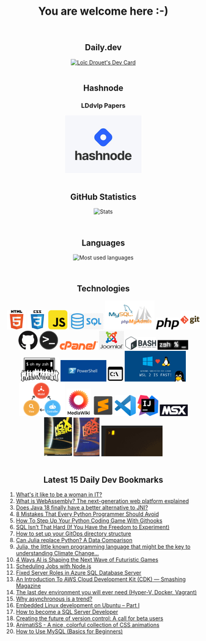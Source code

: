 <h1 align="center"> You are welcome here :-)</h1>

<br />

<div align="center">
    <h2>Daily.dev</h2>    
    <a href="https://app.daily.dev/LDdvlp">
        <img
            src="https://api.daily.dev/devcards/6a2db644d7b342d5924aa8a261fc3c97.png?r=d2h" width="400"
            alt="Loïc Drouet's Dev Card" 
        />
    </a>
</div>

<br />

<div align="center">
    <h2>Hashnode</h2>
    <h3>LDdvlp Papers</h3>
    <a href="https://lddvlp.hashnode.dev/">
        <img 
            src="/images/00-hashnode-logo.jfif" 
            width="200" alt="LDdvlp Papers" 
        />
    </a>
</div>

<br />

<div align="center">
    <h2>GitHub Statistics</h2>
    
![Stats](https://github-readme-stats.vercel.app/api?username=lddvlp&show_icons=true&theme=radical&count_private=true)

</div>

<br />

<div align="center">
    <h2>Languages</h2>

![Most used languages](https://github-readme-stats.vercel.app/api/top-langs/?username=lddvlp)

</div>

<br />

<div align="center">
    <h2>Technologies</h2>

<!-- Image #01    -->
<img alt="HTML5" width="50px" src="https://raw.githubusercontent.com/github/explore/80688e429a7d4ef2fca1e82350fe8e3517d3494d/topics/html/html.png" />

<!-- Image #02    -->
<img alt="CSS3" width="50px" src="https://raw.githubusercontent.com/github/explore/80688e429a7d4ef2fca1e82350fe8e3517d3494d/topics/css/css.png" />

<!-- Image #03    -->
<img alt="JavaScript" width="50px"   src="/images/03-javascript-logo.png" />

<!-- Image #04    -->
<img alt="SQL" width="90px" src="/images/04-sql-logo.jpg" />

<!-- Image #05    -->
<img alt="phpMyAdmin-MySQL" width="130px" src="/images/05-phpmyadmin-mysql-logo.png" />

<!-- Image #06    -->
<img alt="PHP" width="60px" src="/images/06-php-logo-alt.png" />

<!-- Image #07    -->
<img alt="Git" width="50px" src="https://raw.githubusercontent.com/github/explore/80688e429a7d4ef2fca1e82350fe8e3517d3494d/topics/git/git.png" />

<!-- Image #08    -->
<img alt="GitHub" width="50px" src="https://raw.githubusercontent.com/github/explore/78df643247d429f6cc873026c0622819ad797942/topics/github/github.png" />

<!-- Image #09    -->
<img alt="Shell" width="50px" src="https://raw.githubusercontent.com/github/explore/80688e429a7d4ef2fca1e82350fe8e3517d3494d/topics/terminal/terminal.png" />

<!-- Image #10    -->
<img alt="cPanel" width="100px" src="/images/10-cpanel-logo.png" />

<!-- Image #11    -->
<img alt="Joomla!" width="65px" src="/images/11-joomla-logo.png" />

<!-- Image #12    -->
<img alt="Bash" width="80px" src="/images/12-bash-logo.png" />

<!-- Image #13    -->
<img alt="Zsh" width="80px" src="/images/13-zsh-logo.gif" />

<!-- Image #14    -->
<img alt="Oh My Zsh" width="100px" src="/images/14-oh_my_zsh-logo.png" />

<!-- Image #15    -->
<img alt="PowerShell" width="120px" src="/images/15-powershell-logo.jpg" />

<!-- Image #16    -->
<img alt="cmd" width="40px" src="/images/16-cmd-logo.png" />

<!-- Image #17    -->
<img alt="WSL2" width="160px" src="/images/17-wsl2-logo.jpg" />

<!-- Image #18    -->
<img alt="MVC" width="120px" src="/images/18-mvc-logo.jpg" />

<!-- Image #19    -->
<img alt="MediaWiki" width="65px" src="/images/19-mediawiki-logo.png" />

<!-- Image #90    -->
<img alt="Sublime Text" width="55px" src="/images/90-sublime_text-logo.png" />

<!-- Image #91    -->
<img alt="VS Code" width="55px" src="/images/91-vs_code-logo.png" />

<!-- Image #92    -->
<img alt="IntelliJ IDEA" width="55px" src="/images/92-intellij_idea.png" />

<!-- Image #95   -->
<img alt="MSX" width="73px" src="/images/95-msx-logo.png" />

<!-- Image #96    -->
<img alt="MSX-BASIC" width="73px" src="/images/96-msx_ basic-logo.jfif" />

<!-- Image #97    -->
<img alt="MSX-DOS" width="69px" src="/images/97-msx_dos-logo.jpg" />

<!-- Image #99    -->
<img alt="Amber Terminal" width="160px" src="/images/98-amber_terminal.gif" />

</div>

<br />

<div align="center">
    <h2>Latest 15 Daily Dev Bookmarks</h2>
</div>

<!-- daily.dev BOOKMARKS:START -->
1. [What&#39;s it like to be a woman in IT?](https://app.daily.dev/posts/Oz1PqP_Ma?utm_source=rss&utm_medium=bookmarks&utm_campaign=Yaq6rDv_C)
2. [What is WebAssembly? The next-generation web platform explained](https://app.daily.dev/posts/wyBbCFnpH?utm_source=rss&utm_medium=bookmarks&utm_campaign=Yaq6rDv_C)
3. [Does Java 18 finally have a better alternative to JNI?](https://app.daily.dev/posts/cY6yLlon7?utm_source=rss&utm_medium=bookmarks&utm_campaign=Yaq6rDv_C)
4. [8 Mistakes That Every Python Programmer Should Avoid](https://app.daily.dev/posts/zfeB5v4rI?utm_source=rss&utm_medium=bookmarks&utm_campaign=Yaq6rDv_C)
5. [How To Step Up Your Python Coding Game With Githooks](https://app.daily.dev/posts/ForPnWYbX?utm_source=rss&utm_medium=bookmarks&utm_campaign=Yaq6rDv_C)
6. [SQL Isn’t That Hard &lpar;If You Have the Freedom to Experiment&rpar;](https://app.daily.dev/posts/hxW470KyA?utm_source=rss&utm_medium=bookmarks&utm_campaign=Yaq6rDv_C)
7. [How to set up your GitOps directory structure](https://app.daily.dev/posts/g1BiN-KsH?utm_source=rss&utm_medium=bookmarks&utm_campaign=Yaq6rDv_C)
8. [Can Julia replace Python? A Data Comparison](https://app.daily.dev/posts/Yv4j2FEMj?utm_source=rss&utm_medium=bookmarks&utm_campaign=Yaq6rDv_C)
9. [Julia, the little known programming language that might be the key to understanding Climate Change…](https://app.daily.dev/posts/ZNl9g2pEq?utm_source=rss&utm_medium=bookmarks&utm_campaign=Yaq6rDv_C)
10. [4 Ways AI is Shaping the Next Wave of Futuristic Games](https://app.daily.dev/posts/860SHt6W_?utm_source=rss&utm_medium=bookmarks&utm_campaign=Yaq6rDv_C)
11. [Scheduling Jobs with Node.js](https://app.daily.dev/posts/9KYXz3vJU?utm_source=rss&utm_medium=bookmarks&utm_campaign=Yaq6rDv_C)
12. [Fixed Server Roles in Azure SQL Database Server](https://app.daily.dev/posts/OAMFO_VNa?utm_source=rss&utm_medium=bookmarks&utm_campaign=Yaq6rDv_C)
13. [An Introduction To AWS Cloud Development Kit &lpar;CDK&rpar; — Smashing Magazine](https://app.daily.dev/posts/rh_ARrti_?utm_source=rss&utm_medium=bookmarks&utm_campaign=Yaq6rDv_C)
14. [The last dev environment you will ever need &lpar;Hyper-V, Docker, Vagrant&rpar;](https://app.daily.dev/posts/KAJMF8hlr?utm_source=rss&utm_medium=bookmarks&utm_campaign=Yaq6rDv_C)
15. [Why asynchronous is a trend?](https://app.daily.dev/posts/C_aaysTL7?utm_source=rss&utm_medium=bookmarks&utm_campaign=Yaq6rDv_C)
16. [Embedded Linux development on Ubuntu – Part I](https://app.daily.dev/posts/hV6Jyj01s?utm_source=rss&utm_medium=bookmarks&utm_campaign=Yaq6rDv_C)
17. [How to become a SQL Server Developer](https://app.daily.dev/posts/uFtfeaVfY?utm_source=rss&utm_medium=bookmarks&utm_campaign=Yaq6rDv_C)
18. [Creating the future of version control: A call for beta users](https://app.daily.dev/posts/44aKboHMy?utm_source=rss&utm_medium=bookmarks&utm_campaign=Yaq6rDv_C)
19. [AnimatiSS - A nice, colorful collection of CSS animations](https://app.daily.dev/posts/XtCnF9C6x?utm_source=rss&utm_medium=bookmarks&utm_campaign=Yaq6rDv_C)
20. [How to Use MySQL &lpar;Basics for Beginners&rpar;](https://app.daily.dev/posts/iW8wiLxhu?utm_source=rss&utm_medium=bookmarks&utm_campaign=Yaq6rDv_C)

<!-- daily.dev BOOKMARKS:END -->
